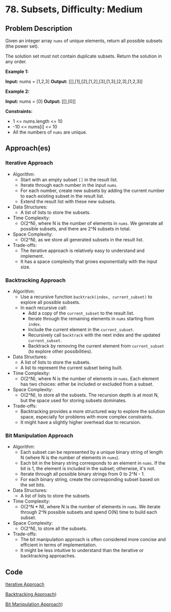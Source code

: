 # 78. Subsets, Difficulty: Medium

## Problem Description

Given an integer array `nums` of unique elements, return all possible subsets (the power set).

The solution set must not contain duplicate subsets. Return the solution in any order.

**Example 1:**

**Input:** nums = [1,2,3]
**Output:** [[],[1],[2],[1,2],[3],[1,3],[2,3],[1,2,3]]

**Example 2:**

**Input:** nums = [0]
**Output:** [[],[0]]

**Constraints:**

* 1 <= nums.length <= 10
* -10 <= nums[i] <= 10
* All the numbers of `nums` are unique.

## Approach(es)

### Iterative Approach

* Algorithm:
  * Start with an empty subset `[]` in the result list.
  * Iterate through each number in the input `nums`.
  * For each number, create new subsets by adding the current number to each existing subset in the result list.
  * Extend the result list with these new subsets.
* Data Structures:
  * A list of lists to store the subsets.
* Time Complexity:
  * O(2^N), where N is the number of elements in `nums`. We generate all possible subsets, and there are 2^N subsets in total.
* Space Complexity:
  * O(2^N), as we store all generated subsets in the result list.
* Trade-offs:
  * The iterative approach is relatively easy to understand and implement.
  * It has a space complexity that grows exponentially with the input size.

### Backtracking Approach

* Algorithm:
  * Use a recursive function `backtrack(index, current_subset)` to explore all possible subsets.
  * In each recursive call:
    * Add a copy of the `current_subset` to the result list.
    * Iterate through the remaining elements in `nums` starting from `index`.
    * Include the current element in the `current_subset`.
    * Recursively call `backtrack` with the next index and the updated `current_subset`.
    * Backtrack by removing the current element from `current_subset` (to explore other possibilities).
* Data Structures:
  * A list of lists to store the subsets.
  * A list to represent the current subset being built.
* Time Complexity:
  * O(2^N), where N is the number of elements in `nums`. Each element has two choices: either be included or excluded from a subset.
* Space Complexity:
  * O(2^N), to store all the subsets. The recursion depth is at most N, but the space used for storing subsets dominates.
* Trade-offs:
  * Backtracking provides a more structured way to explore the solution space, especially for problems with more complex constraints.
  * It might have a slightly higher overhead due to recursion.

### Bit Manipulation Approach

* Algorithm:
  * Each subset can be represented by a unique binary string of length N (where N is the number of elements in `nums`).
  * Each bit in the binary string corresponds to an element in `nums`. If the bit is 1, the element is included in the subset; otherwise, it's not.
  * Iterate through all possible binary strings from 0 to 2^N - 1.
  * For each binary string, create the corresponding subset based on the set bits.
* Data Structures:
  * A list of lists to store the subsets.
* Time Complexity:
  * O(2^N * N), where N is the number of elements in `nums`. We iterate through 2^N possible subsets and spend O(N) time to build each subset.
* Space Complexity:
  * O(2^N), to store all the subsets.
* Trade-offs:
  * The bit manipulation approach is often considered more concise and efficient in terms of implementation.
  * It might be less intuitive to understand than the iterative or backtracking approaches.

## Code

[Iterative Approach](solution.py)

[Backtracking Approach](solution_backtracking.py))

[Bit Manipulation Approach](solution_bitwise.py))
